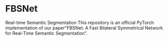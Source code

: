 # FBSNet
Real-time Semantic Segmentation
This repository is an official PyTorch implementation of our paper"FBSNet: A Fast Bilateral Symmetrical Network for
Real-Time Semantic Segmentation".
